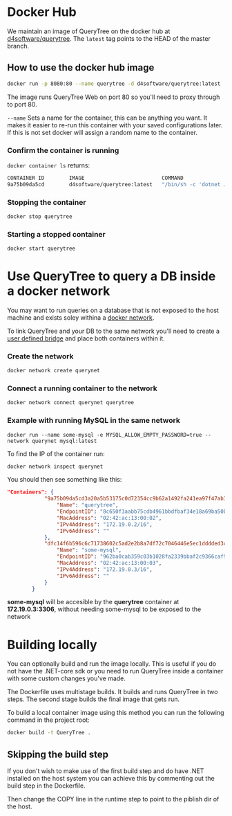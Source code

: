 # Docker Hub

We maintain an image of QueryTree on the docker hub at [d4software/querytree](https://hub.docker.com/r/d4software/querytree/). The `latest` tag points to the HEAD of the master branch.

## How to use the docker hub image


```sh
docker run -p 8080:80 --name querytree -d d4software/querytree:latest
```

The image runs QueryTree Web on port 80 so you'll need to proxy through to port 80.

`--name` Sets a name for the container, this can be anything you want. It makes it easier to re-run this container with your saved configurations later. If this is not set docker will assign a random name to the container. 

### Confirm the container is running

`docker container ls` returns:
```sh
CONTAINER ID        IMAGE                         COMMAND                  CREATED             STATUS              PORTS                  NAMES
9a75b09da5cd        d4software/querytree:latest   "/bin/sh -c 'dotnet …"   11 seconds ago      Up 11 seconds       0.0.0.0:8080->80/tcp   querytree
```

### Stopping the container

```sh
docker stop querytree
```

### Starting a stopped container

```sh
docker start querytree
```

# Use QueryTree to query a DB inside a docker network

You may want to run queries on a database that is not exposed to the host machine and exists soley withina a [docker network](https://docs.docker.com/network/).

To link QueryTree and your DB to the same network you'll need to create a [user defined bridge](https://docs.docker.com/network/bridge/#manage-a-user-defined-bridge) and place both containers within it.


### Create the network

```sh
docker network create querynet
```

### Connect a running container to the network

```sh
docker network connect querynet querytree
```

### Example with running MySQL in the same network

```
docker run --name some-mysql -e MYSQL_ALLOW_EMPTY_PASSWORD=true --network querynet mysql:latest
```

To find the IP of the container run:

```sh
docker network inspect querynet
```

You should then see something like this:

```json
"Containers": {
            "9a75b09da5cd3a20a5b53175c0d72354cc9b62a1492fa241ea97f47ab3778e27": {
                "Name": "querytree",
                "EndpointID": "8c650f3aabb75cdb4961bbdfbaf34e18a69ba50b0bb82bef48274414248159df",
                "MacAddress": "02:42:ac:13:00:02",
                "IPv4Address": "172.19.0.2/16",
                "IPv6Address": ""
            },
            "dfc14f6b596c6c71738602c5ad2e2b8a7df72c7046446e5ec1dddded3c7a9120": {
                "Name": "some-mysql",
                "EndpointID": "962ba0cab359c03b1028fa2339bbaf2c9366caf9f9b74fb812c30828d3402626",
                "MacAddress": "02:42:ac:13:00:03",
                "IPv4Address": "172.19.0.3/16",
                "IPv6Address": ""
            }
        }
```

**some-mysql** will be accesible by the **querytree** container at **172.19.0.3:3306**, without needing some-mysql to be exposed to the network


# Building locally

You can optionally build and run the image locally. This is useful if you do not have the .NET-core sdk or you need to run QueryTree inside a container with some custom changes you've made.

The Dockerfile uses multistage builds. It builds and runs QueryTree in two steps. The second stage builds the final image that gets run.

To build a local container image using this method you can run the following command in the project root:

```sh
docker build -t QueryTree .
```

## Skipping the build step

If you don't wish to make use of the first build step and do have .NET installed on the host system you can achieve this by commenting out the build step in the Dockerfile.

Then change the COPY line in the runtime step to point to the piblish dir of the host.
